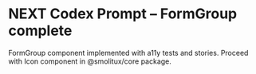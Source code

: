 # NEXT Codex Prompt – FormGroup complete

FormGroup component implemented with a11y tests and stories. Proceed with Icon component in @smolitux/core package.
